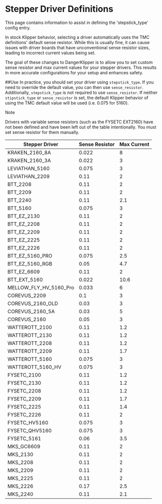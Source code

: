 # Stepper Driver Definitions

This page contains information to assist in defining the 'stepstick_type' config entry.

In stock Klipper behavior, selecting a driver automatically uses the TMC definitions' default sense resistor. While this is usually fine, it can cause issues with driver boards that have unconventional sense resistor sizes, leading to incorrect current values being set.

The goal of these changes to DangerKlipper is to allow you to set custom sense resistor and max current values for your stepper drivers. This results in more accurate configurations for your setup and enhances safety.


##Use
In practice, you should set your driver using `stepstick_type`. If you need to override the default value, you can then use `sense_resistor`. Additionally, `stepstick_type` is not required to use `sense_resistor`. If neither `stipstick_type` or `sense_resistor` is set, the default
Klipper behavior of using the TMC default value will be used (i.e. 0.075 for 5160).

> [!NOTE]
> Drivers with variable sense resistors (such as the FYSETC EXT2160) have not been defined and have been left out of the table intentionally. You must set sense resistor for them manually.


| Stepper Driver         | Sense Resistor | Max Current |
| ---------------------- | -------------- | ----------- |
| KRAKEN_2160_8A         | 0.022          | 8           |
| KRAKEN_2160_3A         | 0.022          | 3           |
| LEVIATHAN_5160         | 0.075          | 3           |
| LEVIATHAN_2209         | 0.11           | 2           |
| BTT_2208               | 0.11           | 2           |
| BTT_2209               | 0.11           | 2           |
| BTT_2240               | 0.11           | 2.1         |
| BTT_5160               | 0.075          | 3           |
| BTT_EZ_2130            | 0.11           | 2           |
| BTT_EZ_2208            | 0.11           | 2           |
| BTT_EZ_2209            | 0.11           | 2           |
| BTT_EZ_2225            | 0.11           | 2           |
| BTT_EZ_2226            | 0.11           | 2           |
| BTT_EZ_5160_PRO        | 0.075          | 2.5         |
| BTT_EZ_5160_RGB        | 0.05           | 4.7         |
| BTT_EZ_6609            | 0.11           | 2           |
| BTT_EXT_5160           | 0.022          | 10.6        |
| MELLOW_FLY_HV_5160_Pro | 0.033          | 6           |
| COREVUS_2209           | 0.1            | 3           |
| COREVUS_2160_OLD       | 0.03           | 3           |
| COREVUS_2160_5A        | 0.03           | 5           |
| COREVUS_2160           | 0.05           | 3           |
| WATTEROTT_2100         | 0.11           | 1.2         |
| WATTEROTT_2130         | 0.11           | 1.2         |
| WATTEROTT_2208         | 0.11           | 1.2         |
| WATTEROTT_2209         | 0.11           | 1.7         |
| WATTEROTT_5160         | 0.075          | 3           |
| WATTEROTT_5160_HV      | 0.075          | 3           |
| FYSETC_2100            | 0.11           | 1.2         |
| FYSETC_2130            | 0.11           | 1.2         |
| FYSETC_2208            | 0.11           | 1.2         |
| FYSETC_2209            | 0.11           | 1.7         |
| FYSETC_2225            | 0.11           | 1.4         |
| FYSETC_2226            | 0.11           | 2           |
| FYSETC_HV5160          | 0.075          | 3           |
| FYSETC_QHV5160         | 0.075          | 3           |
| FYSETC_5161            | 0.06           | 3.5         |
| MKS_GC6609             | 0.11           | 2           |
| MKS_2130               | 0.11           | 2           |
| MKS_2208               | 0.11           | 2           |
| MKS_2209               | 0.11           | 2           |
| MKS_2225               | 0.11           | 2           |
| MKS_2226               | 0.17           | 2.5         |
| MKS_2240               | 0.11           | 2.1         |
